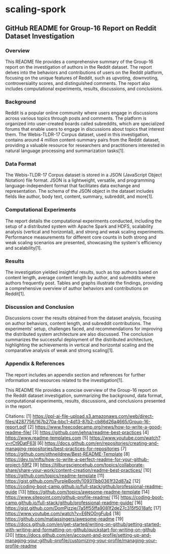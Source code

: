 # scaling-spork

## GitHub README for Group-16 Report on Reddit Dataset Investigation

### Overview

This README file provides a comprehensive summary of the Group-16 report on the investigation of authors in the Reddit dataset. The report delves into the behaviors and contributions of users on the Reddit platform, focusing on the unique features of Reddit, such as upvoting, downvoting, controversiality scores, and distinguished comments. The report also includes computational experiments, results, discussions, and conclusions.

### Background

Reddit is a popular online community where users engage in discussions across various topics through posts and comments. The platform is organized into user-created boards called subreddits, which are specialized forums that enable users to engage in discussions about topics that interest them. The Webis-TLDR-17 Corpus dataset, used in this investigation, contains around 4 million content-summary pairs from the Reddit dataset, providing a valuable resource for researchers and practitioners interested in natural language processing and summarization tasks[1].

### Data Format

The Webis-TLDR-17 Corpus dataset is stored in a JSON (JavaScript Object Notation) file format. JSON is a lightweight, versatile, and programming language-independent format that facilitates data exchange and representation. The schema of the JSON object in the dataset includes fields like author, body text, content, summary, subreddit, and more[1].

### Computational Experiments

The report details the computational experiments conducted, including the setup of a distributed system with Apache Spark and HDFS, scalability analysis (vertical and horizontal), and strong and weak scaling experiments. Performance measurements for different core counts in both strong and weak scaling scenarios are presented, showcasing the system's efficiency and scalability[1].

### Results

The investigation yielded insightful results, such as top authors based on content length, average content length by author, and subreddits where authors frequently post. Tables and graphs illustrate the findings, providing a comprehensive overview of author behaviors and contributions on Reddit[1].

### Discussion and Conclusion

Discussions cover the results obtained from the dataset analysis, focusing on author behaviors, content length, and subreddit contributions. The experiments' setup, challenges faced, and recommendations for improving the distributed system architecture are also discussed. The conclusion summarizes the successful deployment of the distributed architecture, highlighting the achievements in vertical and horizontal scaling and the comparative analysis of weak and strong scaling[1].

### Appendix & References

The report includes an appendix section and references for further information and resources related to the investigation[1].

This README file provides a concise overview of the Group-16 report on the Reddit dataset investigation, summarizing the background, data format, computational experiments, results, discussions, and conclusions presented in the report.

Citations:
[1] https://ppl-ai-file-upload.s3.amazonaws.com/web/direct-files/4287756/167b270a-bbc1-4d13-87b2-cb86d26a4665/Group-16-report.pdf
[2] https://www.freecodecamp.org/news/how-to-write-a-good-readme-file/
[3] https://github.com/jehna/readme-best-practices
[4] https://www.readme-templates.com
[5] https://www.youtube.com/watch?v=rCt9DatF63I
[6] https://docs.github.com/en/repositories/creating-and-managing-repositories/best-practices-for-repositories
[7] https://github.com/othneildrew/Best-README-Template
[8] https://dev.to/mfts/how-to-write-a-perfect-readme-for-your-github-project-59f2
[9] https://tilburgsciencehub.com/topics/collaborate-share/share-your-work/content-creation/readme-best-practices/
[10] https://github.com/topics/readme-template
[11] https://gist.github.com/PurpleBooth/109311bb0361f32d87a2
[12] https://coding-boot-camp.github.io/full-stack/github/professional-readme-guide
[13] https://github.com/topics/awesome-readme-template
[14] https://www.sitepoint.com/github-profile-readme/
[15] https://coding-boot-camp.github.io/full-stack/github/professional-readme-guide/
[16] https://gist.github.com/DomPizzie/7a5ff55ffa9081f2de27c315f5018afc
[17] https://www.youtube.com/watch?v=E6NO0rgFub4
[18] https://github.com/matiassingers/awesome-readme
[19] https://docs.github.com/en/get-started/writing-on-github/getting-started-with-writing-and-formatting-on-github/quickstart-for-writing-on-github
[20] https://docs.github.com/en/account-and-profile/setting-up-and-managing-your-github-profile/customizing-your-profile/managing-your-profile-readme
